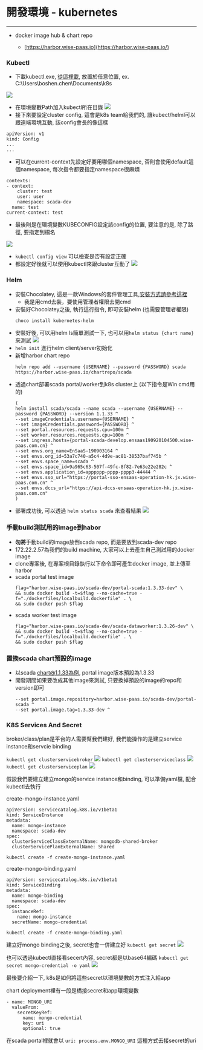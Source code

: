 # 開發環境 - kubernetes

---

* docker image hub & chart repo

  * [https://harbor.wise-paas.io](https://harbor.wise-paas.io/)

### Kubectl

* 下載kubectl.exe, [從這裡載](https://kubernetes.io/docs/tasks/tools/install-kubectl/#install-kubectl-on-windows), 放置於任意位置, ex. C:\Users\boshen.chen\Documents\k8s

![](/assets/kubectlpath.png)

* 在環境變數Path加入kubectl所在目錄
  ![](/assets/kubectlpathenv_mask.png)
* 接下來要設定cluster config, 這會是k8s team給我們的, 讓kubect/helml可以跟遠端環境互動, 該config會長的像這樣

```
apiVersion: v1
kind: Config
...
...
```

* 可以在current-context先設定好要用哪個namespace, 否則會使用default這個namespace, 每次指令都要指定namespace很麻煩

```
contexts:
- context:
    cluster: test
    user: user
    namespace: scada-dev
  name: test
current-context: test
```

* 最後則是在環境變數KUBECONFIG設定該config的位置, 要注意的是, 除了路徑, 要指定到檔名

![](/assets/kubeconfig.PNG)

* `kubectl config view` 可以檢查是否有設定正確
* 都設定好後就可以使用kubectl來跟cluster互動了
  ![](/assets/kubectlusage.PNG)

### Helm

* 安裝Chocolatey, 這是一款Windows的套件管理工具,[安裝方式請參考這裡](https://chocolatey.org/docs/installation#install-with-cmdexe)
  * 我是用cmd去裝，要使用管理者權限去開cmd
* 安裝好Chocolatey之後, 執行這行指令, 即可安裝helm \(也需要管理者權限\)
  ```
  choco install kubernetes-helm
  ```
* 安裝好後, 可以用helm ls簡單測試一下, 也可以用`helm status {chart name}` 來測試
  ![](/assets/helmls.PNG)
* `helm init` 進行helm client/server初始化
* 新增harbor chart repo
  ```
  helm repo add --username {USERNAME} --password {PASSWORD} scada https://harbor.wise-paas.io/chartrepo/scada
  ```
* 透過chart部署scada portal/worker到k8s cluster上 \(以下指令是Win cmd用的\)
  ```
  (
  helm install scada/scada --name scada --username {USERNAME} --password {PASSWORD} --version 1.1.33 ^
  --set imageCredentials.username={USERNAME} ^
  --set imageCredentials.password={PASSWORD} ^
  --set portal.resources.requests.cpu=100m ^
  --set worker.resources.requests.cpu=100m ^
  --set ingress.hosts={portal-scada-develop.ensaas190920104500.wise-paas.com.cn} ^
  --set envs.org_name=EnSaaS-190903164 ^
  --set envs.org_id=53a7c740-a5c4-4d9e-ac81-38537baf745b ^
  --set envs.space_name=scada ^
  --set envs.space_id=9a965c63-507f-49fc-8f82-7e63e22e282c ^
  --set envs.application_id=apppppp-pppp-pppp3-44444 ^
  --set envs.sso_url="https://portal-sso-ensaas-operation-hk.jx.wise-paas.com.cn" ^
  --set envs.dccs_url="https://api-dccs-ensaas-operation-hk.jx.wise-paas.com.cn"
  )
  ```
* 部署成功後, 可以透過 `helm status scada` 來查看結果
  ![](/assets/helmstatus.PNG)

### 手動build測試用的image到habor

* **勿將**手動build的image放倒scada repo, 而是要放到scada-dev repo
* 172.22.2.57為我們的build machine, 大家可以上去產生自己測試用的docker image
* clone專案後, 在專案根目錄執行以下命令即可產生docker image, 並上傳至harbor
* scada portal test image
  ```
  flag="harbor.wise-paas.io/scada-dev/portal-scada:1.3.33-dev" \
  && sudo docker build -t=$flag --no-cache=true -f="./dockerfiles/localbuild.dockerfile" . \
  && sudo docker push $flag
  ```
* scada worker test image
  ```
  flag="harbor.wise-paas.io/scada-dev/scada-dataworker:1.3.26-dev" \
  && sudo docker build -t=$flag --no-cache=true -f="./dockerfiles/localbuild.dockerfile" . \
  && sudo docker push $flag
  ```

### 置換scada chart預設的image

* 以scada chart@1.1.33為例, portal image版本預設為1.3.33
* 開發期間如果要改成其他image來測試, 只要換掉預設的image的repo和version即可
  ```
  --set portal.image.repository=harbor.wise-paas.io/scada-dev/portal-scada ^
  --set portal.image.tag=1.3.33-dev ^
  ```

### K8S Services And Secret
broker/class/plan是平台的人需要幫我們建好, 我們能操作的是建立service instance和servcie binding

`kubectl get clusterservicebroker`
![](/assets/svnbrokerresult.PNG)
`kubectl get clusterserviceclass`
![](/assets/svcclasresult.PNG)
`kubectl get clusterserviceplan`
![](/assets/svcplanresult.PNG)

假設我們要建立建立mongo的service instance和binding, 可以準備yaml檔, 配合kubectl去執行

create-mongo-instance.yaml
```
apiVersion: servicecatalog.k8s.io/v1beta1
kind: ServiceInstance
metadata:
  name: mongo-instance
  namespace: scada-dev
spec:
  clusterServiceClassExternalName: mongodb-shared-broker
  clusterServicePlanExternalName: Shared
```
`kubectl create -f create-mongo-instance.yaml`

create-mongo-binding.yaml
```
apiVersion: servicecatalog.k8s.io/v1beta1
kind: ServiceBinding
metadata:
  name: mongo-binding
  namespace: scada-dev
spec:
  instanceRef:
    name: mongo-instance
  secretName: mongo-credential
```
`kubectl create -f create-mongo-binding.yaml`

建立好mongo binding之後, secret也會一併建立好
`kubectl get secret`
![](/assets/k8ssecretresult.PNG)

也可以透過kubectl直接看secert內容, secret都是以base64編碼
`kubectl get secret mongo-credential -o yaml`
![](/assets/secretmongo2.PNG)

最後要介紹一下, k8s是如何將這些secret以環境變數的方式注入給app

chart deployment裡有一段是橋接secret和app環境變數

```
- name: MONGO_URI
  valueFrom:
    secretKeyRef:
      name: mongo-credential
      key: uri
      optional: true
```

在scada portal裡就會以 `uri: process.env.MONGO_URI` 這種方式去接secret的uri